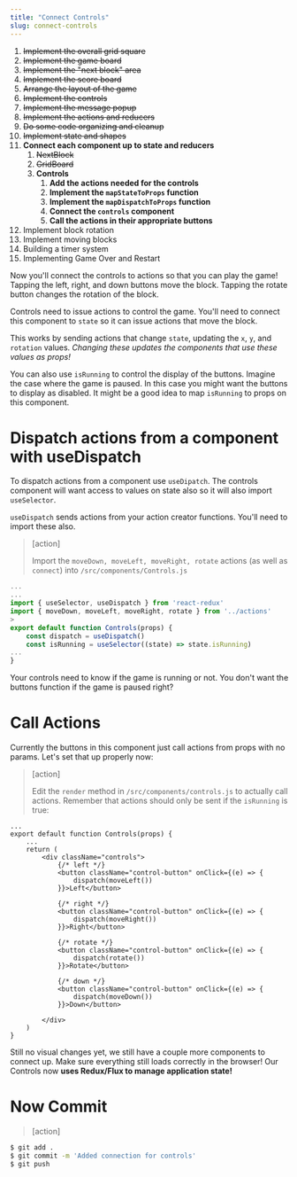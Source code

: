 ```yaml
---
title: "Connect Controls"
slug: connect-controls
---
```


1. ~~Implement the overall grid square~~
1. ~~Implement the game board~~
1. ~~Implement the "next block" area~~
1. ~~Implement the score board~~
1. ~~Arrange the layout of the game~~
1. ~~Implement the controls~~
1. ~~Implement the message popup~~
1. ~~Implement the actions and reducers~~
1. ~~Do some code organizing and cleanup~~
1. ~~Implement state and shapes~~
1. **Connect each component up to state and reducers**
    1. ~~NextBlock~~
    1. ~~GridBoard~~
    1. **Controls**
        1. **Add the actions needed for the controls**
        1. **Implement the `mapStateToProps` function**
        1. **Implement the `mapDispatchToProps` function**
        1. **Connect the `controls` component**
        1. **Call the actions in their appropriate buttons**
1. Implement block rotation
1. Implement moving blocks
1. Building a timer system
1. Implementing Game Over and Restart

Now you'll connect the controls to actions so that you can play the game! Tapping the left, right, and down buttons move the block. Tapping the rotate button changes the rotation of the block.

Controls need to issue actions to control the game. You'll need to connect this component to `state` so it can issue actions that move the block.

This works by sending actions that change `state`, updating the `x`, `y`, and `rotation` values. _Changing these updates the components that use these values as props!_

You can also use `isRunning` to control the display of the buttons. Imagine the case where the game is paused. In this case you might want the buttons to display as disabled. It might be a good idea to map `isRunning` to props on this component.

# Dispatch actions from a component with useDispatch

To dispatch actions from a component use `useDipatch`. The controls component will want access to values on state also so it will also import `useSelector`. 

`useDispatch` sends actions from your action creator functions. You'll need to import these also. 

> [action]
>
> Import the `moveDown, moveLeft, moveRight, rotate` actions (as well as `connect`) into `/src/components/Controls.js`
>
```js
...
...
import { useSelector, useDispatch } from 'react-redux'
import { moveDown, moveLeft, moveRight, rotate } from '../actions'
>
export default function Controls(props) {
	const dispatch = useDispatch()
	const isRunning = useSelector((state) => state.isRunning)
...
}
```

Your controls need to know if the game is running or not. You don't want the buttons function if the game is paused right?

# Call Actions

Currently the buttons in this component just call actions from props with no params. Let's set that up properly now:

> [action]
>
> Edit the `render` method in `/src/components/controls.js` to actually call actions. Remember that actions should only be sent if the `isRunning` is true:
>
```JS
...
export default function Controls(props) {
	...
	return (
		<div className="controls">
			{/* left */}
			<button className="control-button" onClick={(e) => {
				dispatch(moveLeft())
			}}>Left</button>

			{/* right */}
			<button className="control-button" onClick={(e) => {
				dispatch(moveRight())
			}}>Right</button>

			{/* rotate */}
			<button className="control-button" onClick={(e) => {
				dispatch(rotate())
			}}>Rotate</button>

			{/* down */}
			<button className="control-button" onClick={(e) => {
				dispatch(moveDown())
			}}>Down</button>

		</div>
	)
}
```

Still no visual changes yet, we still have a couple more components to connect up. Make sure everything still loads correctly in the browser! Our Controls now **uses Redux/Flux to manage application state!**

# Now Commit

>[action]
>
```bash
$ git add .
$ git commit -m 'Added connection for controls'
$ git push
```
